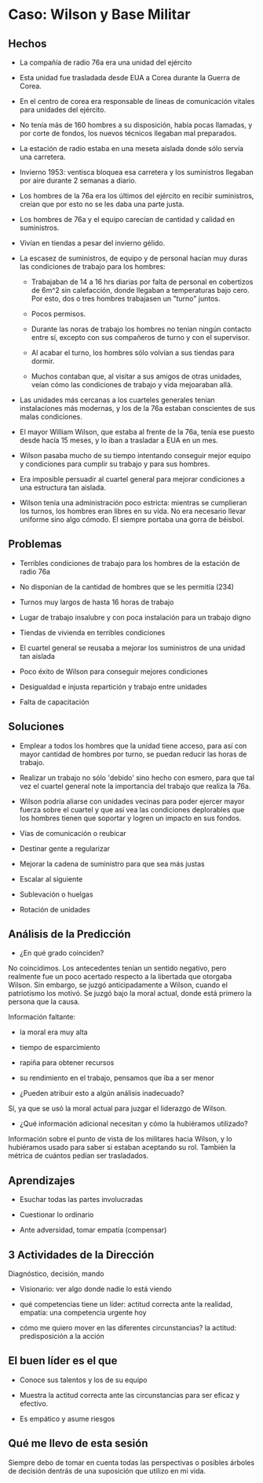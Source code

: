 # Caso: Wilson y Base Militar

## Hechos

- La compañía de radio 76a era una unidad del ejército

- Esta unidad fue trasladada desde EUA a Corea durante la Guerra de Corea.

- En el centro de corea era responsable de líneas de comunicación vitales para unidades del ejército.

- No tenía más de 160 hombres a su disposición, había pocas llamadas, y por corte de fondos, los nuevos técnicos llegaban mal preparados.

- La estación de radio estaba en una meseta aislada donde sólo servía una carretera.

- Invierno 1953: ventisca bloquea esa carretera y los suministros llegaban por aire durante 2 semanas a diario.

- Los hombres de la 76a era los últimos del ejército en recibir suministros, creían que por esto no se les daba una parte justa.

- Los hombres de 76a y el equipo carecían de cantidad y calidad en suministros.

- Vivían en tiendas a pesar del invierno gélido.

- La escasez de suministros, de equipo y de personal hacían muy duras las condiciones de trabajo para los hombres:

    - Trabajaban de 14 a 16 hrs diarias por falta de personal en cobertizos de 6m^2 sin calefacción, donde llegaban a temperaturas bajo cero. Por esto, dos o tres hombres trabajasen un "turno" juntos.

    - Pocos permisos.

    - Durante las noras de trabajo los hombres no tenían ningún contacto entre sí, excepto con sus compañeros de turno y con el supervisor.

    - Al acabar el turno, los hombres sólo volvían a sus tiendas para dormir.

    - Muchos contaban que, al visitar a sus amigos de otras unidades, veían cómo las condiciones de trabajo y vida mejoaraban allá.

- Las unidades más cercanas a los cuarteles generales tenían instalaciones más modernas, y los de la 76a estaban conscientes de sus malas condiciones.

- El mayor William Wilson, que estaba al frente de la 76a, tenía ese puesto desde hacía 15 meses, y lo iban a trasladar a EUA en un mes.

- Wilson pasaba mucho de su tiempo intentando conseguir mejor equipo y condiciones para cumplir su trabajo y para sus hombres.

- Era imposible persuadir al cuartel general para mejorar condiciones a una estructura tan aislada.

- Wilson tenía una administración poco estricta: mientras se cumplieran los turnos, los hombres eran libres en su vida. No era necesario llevar uniforme sino algo cómodo. El siempre portaba una gorra de béisbol.

## Problemas

- Terribles condiciones de trabajo para los hombres de la estación de radio 76a

- No disponían de la cantidad de hombres que se les permitía (234)

- Turnos muy largos de hasta 16 horas de trabajo

- Lugar de trabajo insalubre y con poca instalación para un trabajo digno

- Tiendas de vivienda en terribles condiciones

- El cuartel general se reusaba a mejorar los suministros de una unidad tan aislada

- Poco éxito de Wilson para conseguir mejores condiciones

- Desigualdad e injusta repartición y trabajo entre unidades

- Falta de capacitación

## Soluciones

- Emplear a todos los hombres que la unidad tiene acceso, para así con mayor cantidad de hombres por turno, se puedan reducir las horas de trabajo.

- Realizar un trabajo no sólo 'debido' sino hecho con esmero, para que tal vez el cuartel general note la importancia del trabajo que realiza la 76a.

- Wilson podría aliarse con unidades vecinas para poder ejercer mayor fuerza sobre el cuartel y que así vea las condiciones deplorables que los hombres tienen que soportar y logren un impacto en sus fondos.

- Vías de comunicación o reubicar

- Destinar gente a regularizar 

- Mejorar la cadena de suministro para que sea más justas

- Escalar al siguiente

- Sublevación o huelgas

- Rotación de unidades

## Análisis de la Predicción

- ¿En qué grado coinciden?

No coincidimos. Los antecedentes tenían un sentido negativo, pero realmente fue un poco acertado respecto a la libertada que otorgaba Wilson. Sin embargo, se juzgó anticipadamente a Wilson, cuando el patriotismo los motivó. Se juzgó bajo la moral actual, donde está primero la persona que la causa.

Información faltante:

- la moral era muy alta

- tiempo de esparcimiento

- rapiña para obtener recursos

- su rendimiento en el trabajo, pensamos que iba a ser menor

- ¿Pueden atribuir esto a algún análisis inadecuado?

Sí, ya que se usó la moral actual para juzgar el liderazgo de Wilson.

- ¿Qué información adicional necesitan y cómo la hubiéramos utilizado?

Información sobre el punto de vista de los militares hacia Wilson, y lo hubiéramos usado para saber si estaban aceptando su rol. También la métrica de cuántos pedían ser trasladados.

## Aprendizajes

- Esuchar todas las partes involucradas

- Cuestionar lo ordinario

- Ante adversidad, tomar empatía (compensar)

## 3 Actividades de la Dirección

Diagnóstico, decisión, mando

- Visionario: ver algo donde nadie lo está viendo

- qué competencias tiene un líder: actitud correcta ante la realidad, empatía: una competencia urgente hoy

- cómo me quiero mover en las diferentes circunstancias? la actitud: predisposición a la acción

## El buen líder es el que

- Conoce sus talentos y los de su equipo

- Muestra la actitud correcta ante las circunstancias para ser eficaz y efectivo.

- Es empático y asume riesgos

## Qué me llevo de esta sesión

Siempre debo de tomar en cuenta todas las perspectivas o posibles árboles de decisión dentrás de una suposición que utilizo en mi vida.